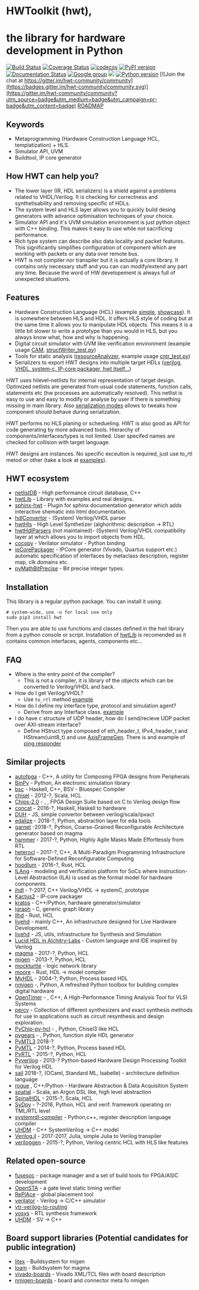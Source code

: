 # HWToolkit (hwt),
# the library for hardware development in Python
[![Build Status](https://travis-ci.org/Nic30/hwt.svg?branch=master)](https://travis-ci.org/Nic30/hwt)
[![Coverage Status](https://coveralls.io/repos/github/Nic30/hwt/badge.svg?branch=master)](https://coveralls.io/github/Nic30/hwt?branch=master)
[![codecov](https://codecov.io/gh/Nic30/hwt/branch/master/graph/badge.svg)](https://codecov.io/gh/Nic30/hwt)
[![PyPI version](https://badge.fury.io/py/hwt.svg)](http://badge.fury.io/py/hwt)
[![Documentation Status](https://readthedocs.org/projects/hwtoolkit/badge/?version=latest)](http://hwtoolkit.readthedocs.io/en/latest/?badge=latest)
[![Google group](https://img.shields.io/badge/google%20group-online-green.svg)](https://groups.google.com/forum/#!forum/hwt-community)
[![](https://img.shields.io/github/license/Nic30/hwt.svg)](https://github.com/Nic30/hwt)
[![Python version](https://img.shields.io/pypi/pyversions/hwt.svg)](https://img.shields.io/pypi/pyversions/hwt.svg)
[![Join the chat at https://gitter.im/hwt-community/community](https://badges.gitter.im/hwt-community/community.svg)](https://gitter.im/hwt-community/community?utm_source=badge&utm_medium=badge&utm_campaign=pr-badge&utm_content=badge)
[ROADMAP](https://drive.google.com/file/d/1zyegLIf7VaBRyb-ED5vgOMmHzW4SRZLp/view?usp=sharing)

## Keywords

* Metaprogramming (Hardware Construction Language HCL, templatization) + HLS.
* Simulator API, UVM
* Buildtool, IP core generator

## How HWT can help you?

* The lower layer (IR, HDL serializers) is a shield against a problems related to VHDL/Verilog. It is checking for correctness and synthetisability and removing specific of HDLs.
* The system level and HLS layer allows you to quickly build desing generators with advance optimisation techniques of your choice. 
* Simulator API and it's UVM simulation environment is just python object with C++ binding. This makes it easy to use while not sacrificing performance.
* Rich type system can describe also data locality and packet features. This significantly simplifies configuration of component which are working with packets or any data over remote bus.
* HWT is not compiler nor transpiler but it is actually a core library. It contains only necessary stuff and you can can modify/extend any part any time.
  Because the word of HW developement is always full of unexpected situations. 


## Features

* Hardware Construction Language (HCL) (example [simple](https://github.com/Nic30/hwtLib/blob/master/hwtLib/examples/simple.py), [showcase](https://github.com/Nic30/hwtLib/blob/master/hwtLib/examples/showcase0.py)). It is somewhere between HLS and HDL. It offers HLS style of coding but at the same time it allows you to manipulate HDL objects. This means it is a little bit slower to write a prototype than you would in HLS, but you always know what, how and why is happening.
* Digital circuit simulator with UVM like verification environment (example usage [CAM](https://github.com/Nic30/hwtLib/blob/master/hwtLib/mem/cam_test.py), [structWriter_test.py](https://github.com/Nic30/hwtLib/blob/master/hwtLib/structManipulators/structWriter_test.py))
* Tools for static analysis ([resourceAnalyzer](https://github.com/Nic30/hwt/blob/master/hwt/serializer/resourceAnalyzer/analyzer.py), example usage [cntr_test.py](https://github.com/Nic30/hwtLib/blob/master/hwtLib/examples/arithmetic/cntr_test.py))
* Serializers to export HWT designs into multiple target HDLs ([verilog, VHDL, system-c, IP-core packager, hwt itself...](https://github.com/Nic30/hwt/tree/master/hwt/serializer))

HWT uses hilevel-netlists for internal representation of target design. Optimized netlists are generated from usual code statements, function calls, statements etc (hw processes are automatically resolved). This netlist is easy to use and easy to modify or analyse by user if there is something missing in main library.
Also [serialization modes](https://github.com/Nic30/hwt/blob/master/hwt/serializer/mode.py) allows to tweaks how component should behave during serialization.

HWT performs no HLS planing or schedueling. HWT is also good as API for code generating by more advanced tools. Hierarchy of components/interfaces/types is not limited. User specifed names are checked for collision with target language.

HWT designs are instances. No specific exceution is required, just use to_rtl metod or other (take a look at [examples](https://github.com/Nic30/hwtLib/blob/master/hwtLib/)).


## HWT ecosystem

* [netlistDB](https://github.com/HardwareIR/netlistDB) - High performance circuit database, C++
* [hwtLib](https://github.com/Nic30/hwtLib) - Library with examples and real designs.
* [sphinx-hwt](https://github.com/Nic30/sphinx-hwt) - Plugin for sphinx documentation generator which adds interactive shematic into html documentation.
* [hdlConvertor](https://github.com/Nic30/hdlConvertor) - (System) Verilog/VHDL parser
* [hwtHls](https://github.com/Nic30/hwtHls) - High Level Synthetizer (alghorithmic description -> RTL)
* [hwtHdlParsers](https://github.com/Nic30/hwtHdlParsers) (not maintained)- (System) Verilog/VHDL compatibility layer at which allows you to import objects from HDL.
* [cocopy](https://github.com/potentialventures/cocotb) - Verilator simulator - Python binding
* [ipCorePackager](https://github.com/Nic30/ipCorePackager) - IPCore generator (Vivado, Quartus support etc.) automatic specification of interfaces by metaclass description, register map, clk domains etc.
* [pyMathBitPrecise](https://github.com/Nic30/pyMathBitPrecise) - Bit precise integer types.

## Installation

This library is a regular python package. You can install it using:
```
# system-wide, use -u for local use only
sudo pip3 install hwt
```

Then you are able to use functions and classes defined in the hwt library from a python console or script.
Installation of [hwtLib](https://github.com/Nic30/hwtLib) is recomended as it contains common interfaces, agents, components etc...

## FAQ

* Where is the entry point of the compiler?
  * This is not a compiler, it is library of the objects which can be converted to Verilog/VHDL and back.
* How do I get Verilog/VHDL?
  * Use `to_rtl` method [example](https://github.com/Nic30/hwtLib/blob/master/hwtLib/examples/simple.py)
* How do I define my interface type, protocol and simulation agent?
  * Derive from any Interface class. [example](https://github.com/Nic30/hwt/blob/master/hwt/interfaces/std.py#L107) 
* I do have c structure of UDP header, how do I send/recieve UDP packet over AXI-stream interface?
  * Define HStruct type composed of eth_header_t, IPv4_header_t and HStream(uint8_t) and use [AxisFrameGen](https://github.com/Nic30/hwtLib/blob/master/hwtLib/amba/axis_comp/frameGen.py). There is and example of [ping responder](https://github.com/Nic30/hwtLib/blob/master/hwtLib/examples/builders/pingResponder.py)


## Similar projects

* [autofpga](https://github.com/ZipCPU/autofpga) - C++, A utility for Composing FPGA designs from Peripherals
* [BinPy](https://github.com/BinPy/BinPy) - Python, An electronic simulation library
* [bsc](https://github.com/B-Lang-org/bsc) - Haskell, C++, BSV - Bluespec Compiler 
* [chisel](https://chisel.eecs.berkeley.edu/) - 2012-?, Scala, HCL
* [Chips-2.0](https://github.com/dawsonjon/Chips-2.0) - , , FPGA Design Suite based on C to Verilog design flow
* [concat](https://github.com/conal/concat) - 2016-?, Haskell, Haskell to hardware
* [DUH](https://github.com/sifive/duh) - JS, simple convertor between verilog/scala/ipxact
* [edalize](https://github.com/olofk/edalize) - 2018-?, Python, abstraction layer for eda tools
* [garnet](https://github.com/StanfordAHA/garnet) -2018-?, Python, Coarse-Grained Reconfigurable Architecture generator based on magma
* [hammer](https://github.com/ucb-bar/hammer) - 2017-?, Python, Highly Agile Masks Made Effortlessly from RTL
* [heterocl](https://github.com/cornell-zhang/heterocl) - 2017-?, C++, A Multi-Paradigm Programming Infrastructure for Software-Defined Reconfigurable Computing
* [hoodlum](https://github.com/tcr/hoodlum) - 2016-?, Rust, HCL
* [ILAng](https://github.com/Bo-Yuan-Huang/ILAng) - modeling and verification platform for SoCs where Instruction-Level Abstraction (ILA) is used as the formal model for hardware components.
* [jhdl](https://github.com/larsjoost/jhdl) - ?-2017, C++ Verilog/VHDL -> systemC, prototype
* [Kactus2](http://funbase.cs.tut.fi) - IP-core packager
* [kratos](https://github.com/Kuree/kratos) - C++/Python, hardware generator/simulator
* [lgraph](https://github.com/masc-ucsc/lgraph) - C, generic graph library
* [llhd](https://github.com/fabianschuiki/llhd) - Rust, HCL
* [livehd](https://github.com/masc-ucsc/livehd) - mainly C++, An infrastructure designed for Live Hardware Development.
* [livehd](https://github.com/masc-ucsc/livehd) - JS, utils, infrastructure for Synthesis and Simulation 
* [Lucid HDL in Alchitry-Labs](https://github.com/alchitry/Alchitry-Labs) - Custom language and IDE inspired by Verilog
* [magma](https://github.com/phanrahan/magma/) - 2017-?, Python, HCL
* [migen](https://github.com/m-labs/migen) - 2013-?, Python, HCL
* [mockturtle](https://github.com/lsils/mockturtle) - logic network library
* [moore](https://github.com/fabianschuiki/moore) - Rust, HDL -> model compiler
* [MyHDL](https://github.com/myhdl/myhdl) - 2004-?, Python, Process based HDL
* [nmigen](https://github.com/m-labs/nmigen) -, Python, A refreshed Python toolbox for building complex digital hardware
* [OpenTimer](https://github.com/OpenTimer/OpenTimer) - , C++,  A High-Performance Timing Analysis Tool for VLSI Systems
* [percy](https://github.com/whaaswijk/percy) - Collection of different synthesizers and exact synthesis methods for use in applications such as circuit resynthesis and design exploration.
* [PyChip-py-hcl](https://github.com/scutdig/PyChip-py-hcl) - , Python, Chisel3 like HCL 
* [pygears](https://github.com/bogdanvuk/pygears) - , Python, function style HDL generator
* [PyMTL3](https://github.com/cornell-brg/pymtl3) 2018-?
* [PyMTL](https://github.com/cornell-brg/pymtl) - 2014-?, Python, Process based HDL
* [PyRTL](https://github.com/UCSBarchlab/PyRTL) - 2015-?, Python, HCL
* [Pyverilog](https://github.com/PyHDI/Pyverilog) - 2013-? Python-based Hardware Design Processing Toolkit for Verilog HDL
* [sail](https://github.com/rems-project/sail) 2018-?, (OCaml, Standard ML, Isabelle) - architecture definition language
* [rogue](https://github.com/slaclab/rogue) , C++/Python - Hardware Abstraction & Data Acquisition System
* [spatial](https://github.com/stanford-ppl/spatial) - Scala, an Argon DSL like, high level abstraction
* [SpinalHDL](https://github.com/SpinalHDL/SpinalHDL) - 2015-?, Scala, HCL
* [SyDpy](https://github.com/bogdanvuk/sydpy) - ?-2016, Python, HCL and verif. framework operating on TML/RTL level
* [systemrdl-compiler](https://github.com/SystemRDL/systemrdl-compiler) - Python,c++, register description language compiler
* [UHDM](https://github.com/alainmarcel/UHDM) - C++ SystemVerilog -> C++ model
* [Verilog.jl](https://github.com/interplanetary-robot/Verilog.jl) - 2017-2017, Julia, simple Julia to Verilog transpiler
* [veriloggen](https://github.com/PyHDI/veriloggen) - 2015-?, Python, Verilog centric HCL with HLS like features

## Related open-source

* [fusesoc](https://github.com/olofk/fusesoc) - package manager and a set of build tools for FPGA/ASIC development
* [OpenSTA](https://github.com/abk-openroad/OpenSTA) - a gate level static timing verifier
* [RePlAce](https://github.com/abk-openroad/RePlAce) - global placement tool
* [verilator](https://www.veripool.org/wiki/verilator) - Verilog -> C/C++ simulator
* [vtr-verilog-to-routing](https://github.com/verilog-to-routing/vtr-verilog-to-routing)
* [yosys](https://github.com/YosysHQ/yosys) - RTL synthesis framework
* [UHDM](https://github.com/alainmarcel/UHDM) - SV -> C++


## Board support libraries (Potential candidates for public integration)

* [litex](https://github.com/enjoy-digital/litex) - Buildsystem for migen
* [loam](https://github.com/phanrahan/loam) - Buildsystem for magma
* [vivado-boards](https://github.com/Digilent/vivado-boards) - Vivado XML/TCL files with board description
* [nmigen-boards](https://github.com/nmigen/nmigen-boards) - board and connector meta fo nmigen
